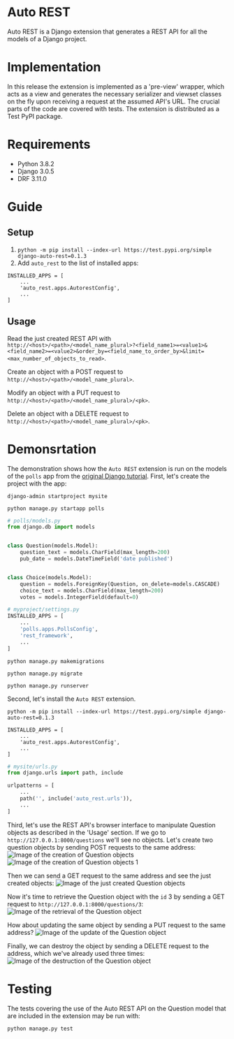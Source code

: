 # Auto REST
Auto REST is a Django extension that generates a REST API for all the models of a Django project.
# Implementation
In this release the extension is implemented as a 'pre-view' wrapper, which acts as a view and generates the necessary serializer and viewset classes on the fly upon receiving a request at the assumed API's URL. The crucial parts of the code are covered with tests. The extension is distributed as a Test PyPI package.
# Requirements
- Python 3.8.2
- Django 3.0.5
- DRF 3.11.0
# Guide
## Setup
1. ```python -m pip install --index-url https://test.pypi.org/simple django-auto-rest=0.1.3```
2. Add ```auto_rest``` to the list of installed apps:
```
INSTALLED_APPS = [
    ...
    'auto_rest.apps.AutorestConfig',
    ...
]
```

## Usage
Read the just created REST API with ```http://<host>/<path>/<model_name_plural>?<field_name1>=<value1>&<field_name2>=<value2>&order_by=<field_name_to_order_by>&limit=<max_number_of_objects_to_read>```.

Create an object with a POST request to ```http://<host>/<path>/<model_name_plural>```.

Modify an object with a PUT request to ```http://<host>/<path>/<model_name_plural>/<pk>```.

Delete an object with a DELETE request to ```http://<host>/<path>/<model_name_plural>/<pk>```. 

# Demonsrtation
The demonstration shows how the ```Auto REST``` extension is run on the models of the ```polls``` app from the [original Django tutorial](https://docs.djangoproject.com/en/3.0/intro/tutorial01/). First, let's create the project with the app:

```django-admin startproject mysite```

```python manage.py startapp polls```

``` python
# polls/models.py
from django.db import models


class Question(models.Model):
    question_text = models.CharField(max_length=200)
    pub_date = models.DateTimeField('date published')


class Choice(models.Model):
    question = models.ForeignKey(Question, on_delete=models.CASCADE)
    choice_text = models.CharField(max_length=200)
    votes = models.IntegerField(default=0)
```
``` python
# myproject/settings.py
INSTALLED_APPS = [
    ...
    'polls.apps.PollsConfig',
    'rest_framework',
    ...
]
```
```python manage.py makemigrations```

```python manage.py migrate```

```python manage.py runserver```

Second, let's install the ```Auto REST``` extension.

```python -m pip install --index-url https://test.pypi.org/simple django-auto-rest=0.1.3```

```
INSTALLED_APPS = [
    ...
    'auto_rest.apps.AutorestConfig',
    ...
]
```

``` python
# mysite/urls.py
from django.urls import path, include

urlpatterns = [
    ...
    path('', include('auto_rest.urls')),
    ...
]
```

Third, let's use the REST API's browser interface to manipulate Question objects as described in the 'Usage' section. If we go to 
```http://127.0.0.1:8000/questions``` we'll see no objects. Let's create two question objects by sending POST requests to the same address:
![Image of the creation of Question objects](https://github.com/olegkishenkov/django-auto-rest/raw/master/art/question_create.png)
![Image of the creation of Question objects 1](https://github.com/olegkishenkov/django-auto-rest/raw/master/art/question_create_1.png)

Then we can send a GET request to the same address and see the just created objects:
![Image of the just created Question objects](https://github.com/olegkishenkov/django-auto-rest/raw/master/art/question_list.png)

Now it's time to retrieve the Question object with the ```id``` 3 by sending a GET request to ```http://127.0.0.1:8000/questions/3```:
![Image of the retrieval of the Question object](https://github.com/olegkishenkov/django-auto-rest/raw/master/art/question_retrieve.png)

How about updating the same object by sending a PUT request to the same address?
![Image of the update of the Question object](https://github.com/olegkishenkov/django-auto-rest/raw/master/art/question_update.png)

Finally, we can destroy the object by sending a DELETE request to the address, which we've already used three times:
![Image of the destruction of the Question object](https://github.com/olegkishenkov/django-auto-rest/raw/master/art/question_destroy.png)

# Testing
The tests covering the use of the Auto REST API on the Question model that are included in the extension may be run with:
``` shell script
python manage.py test
```
